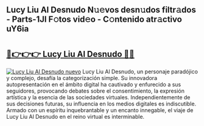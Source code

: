 ## Lucy Liu Al Desnudo N𝚞𝚎vos desn𝚞dos filtr𝚊dos - Parts-1JI F𝚘tos vid𝚎o - C𝚘ntenido atr𝚊ctivo uY6ia

# <h2><a href="http://mb88gjw.tromn.icu/?c=Lucy+Liu+Al+Desnudo">🔗👉👉👉 Lucy Liu Al Desnudo 🔗🔗</a></h2>

[![Lucy Liu Al Desnudo nuevo](https://i.imgur.com/pEAQMta.gif)](http://mb88gjw.tromn.icu/?c=Lucy+Liu+Al+Desnudo)
Lucy Liu Al Desnudo, un personaje paradójico y complejo, desafía la categorización simple. Su innovadora autopresentación en el ámbito digital ha cautivado y enfurecido a sus seguidores, provocando debates sobre el consentimiento, la expresión artística y la esencia de las sociedades virtuales. Independientemente de sus decisiones futuras, su influencia en los medios digitales es indiscutible. Armado con un espíritu inquebrantable y un encanto innegable, el viaje de Lucy Liu Al Desnudo en el reino virtual es interminable.
